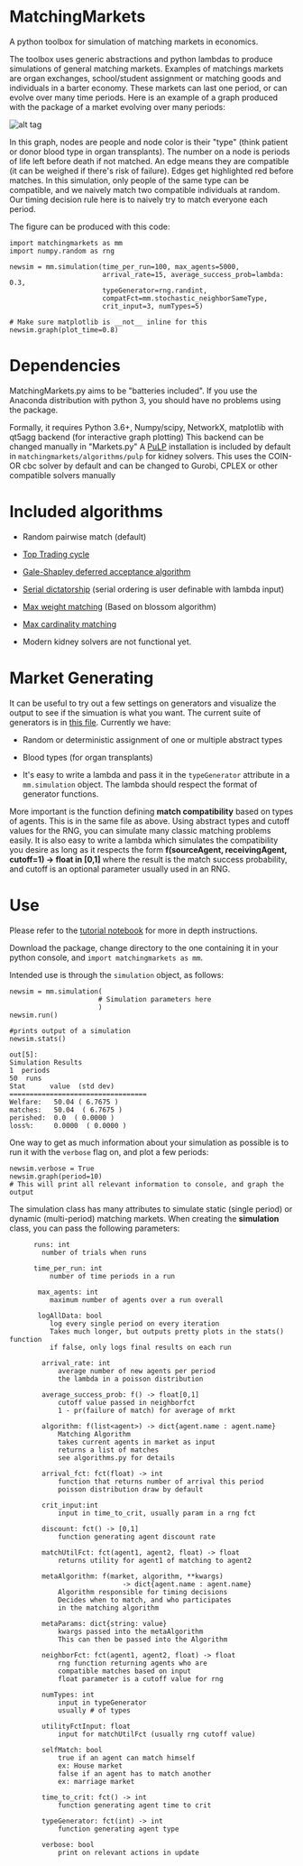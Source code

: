 # MatchingMarkets
A python toolbox for simulation of matching markets in economics.

The toolbox uses generic abstractions and python lambdas to produce simulations of general matching markets. Examples of matchings markets are organ exchanges, school/student assignment or matching goods and individuals in a barter economy. These markets can last one period, or can evolve over many time periods. Here is an example of a graph produced with the package of a market evolving over many periods:

![alt tag](https://raw.githubusercontent.com/VHRanger/matchingmarkets/master/matching%20graph%20example.gif)
    
In this graph, nodes are people and node color is their "type" (think patient or donor blood type in organ transplants). The number on a node is periods of life left before death if not matched. An edge means they are compatible (it can be weighed if there's risk of failure). Edges get highlighted red before matches. In this simulation, only people of the same type can be compatible, and we naively match two compatible individuals at random. Our timing decision rule here is to naively try to match everyone each period.

The figure can be produced with this code:

    import matchingmarkets as mm
    import numpy.random as rng

    newsim = mm.simulation(time_per_run=100, max_agents=5000,
                           arrival_rate=15, average_success_prob=lambda: 0.3,
                           typeGenerator=rng.randint,
                           compatFct=mm.stochastic_neighborSameType,
                           crit_input=3, numTypes=5)
    
    # Make sure matplotlib is __not__ inline for this
    newsim.graph(plot_time=0.8)
                 
                 
# Dependencies

MatchingMarkets.py aims to be "batteries included". If you use the Anaconda distribution with python 3, you should have no problems using the package.

Formally, it requires Python 3.6+, Numpy/scipy, NetworkX, matplotlib with qt5agg backend (for interactive graph plotting) This backend can be changed manually in "Markets.py" A [PuLP](https://github.com/coin-or/pulp) installation is included by default in `matchingmarkets/algorithms/pulp` for kidney solvers. This uses the COIN-OR cbc solver by default and can be changed to Gurobi, CPLEX or other compatible solvers manually

# Included algorithms

- Random pairwise match (default)

- [Top Trading cycle](https://en.wikipedia.org/wiki/Top_trading_cycle)

- [Gale-Shapley deferred acceptance algorithm](https://en.wikipedia.org/wiki/Stable_marriage_problem)

- [Serial dictatorship](https://jeremykun.com/2015/10/26/serial-dictatorships-and-house-allocation/) (serial ordering is user definable with lambda input)

- [Max weight matching](https://en.wikipedia.org/wiki/Blossom_algorithm) (Based on blossom algorithm)

- [Max cardinality matching](https://en.wikipedia.org/wiki/Matching_(graph_theory)) 

- Modern kidney solvers are not functional yet.


# Market Generating

It can be useful to try out a few settings on generators and visualize the output to see if the simuation is what you want.  The current suite of generators is in [this file](https://github.com/QuantEcon/MatchingMarkets.py/blob/master/matchingmarkets/generators/basic.py). Currently we have:

- Random or deterministic assignment of one or multiple abstract types

- Blood types (for organ transplants)

- It's easy to write a lambda and pass it in the `typeGenerator` attribute in a `mm.simulation` object. The lambda should respect the format of generator functions. 

More important is the function defining **match compatibility** based on types of agents. This is in the same file as above. Using abstract types and cutoff values for the RNG, you can simulate many classic matching problems easily. It is also easy to write a lambda which simulates the compatibility you desire as long as it respects the form **f(sourceAgent, receivingAgent, cutoff=1) -> float in [0,1]** where the result is the match success probability, and cutoff is an optional parameter usually used in an RNG.

# Use

Please refer to the [tutorial notebook](https://github.com/QuantEcon/MatchingMarkets.py/blob/master/Papers%2C%20tutorials%2C%20etc/matchingmarkets%20package%20tutorial.ipynb) for more in depth instructions.

Download the package, change directory to the one containing it in your python console, and `import matchingmarkets as mm`.

Intended use is through the `simulation` object, as follows:

    newsim = mm.simulation(
                          # Simulation parameters here
                          )
    newsim.run()
    
    #prints output of a simulation
    newsim.stats()
    
    out[5]:
    Simulation Results
    1  periods
    50  runs
    Stat      value  (std dev)
    ==================================
    Welfare:   50.04 ( 6.7675 )
    matches:   50.04  ( 6.7675 )
    perished:  0.0  ( 0.0000 )
    loss%:     0.0000  ( 0.0000 )
    
One way to get as much information about your simulation as possible is to run it with the `verbose` flag on, and plot a few periods:

    newsim.verbose = True
    newsim.graph(period=10)
    # This will print all relevant information to console, and graph the output
   
The simulation class has many attributes to simulate static (single period) or dynamic (multi-period) matching markets. 
When creating the **simulation** class, you can pass the following parameters:

          runs: int
            number of trials when runs

          time_per_run: int
              number of time periods in a run

           max_agents: int
              maximum number of agents over a run overall

           logAllData: bool
              log every single period on every iteration
              Takes much longer, but outputs pretty plots in the stats() function
              if false, only logs final results on each run

            arrival_rate: int
                average number of new agents per period
                the lambda in a poisson distribution
                
            average_success_prob: f() -> float[0,1]
                cutoff value passed in neighborfct
                1 - pr(failure of match) for average of mrkt
                
            algorithm: f(list<agent>) -> dict{agent.name : agent.name}
                Matching Algorithm
                takes current agents in market as input
                returns a list of matches
                see algorithms.py for details
                
            arrival_fct: fct(float) -> int
                function that returns number of arrival this period
                poisson distribution draw by default
                
            crit_input:int
                input in time_to_crit, usually param in a rng fct
                
            discount: fct() -> [0,1]
                function generating agent discount rate
                
            matchUtilFct: fct(agent1, agent2, float) -> float
                returns utility for agent1 of matching to agent2
                
            metaAlgorithm: f(market, algorithm, **kwargs)
                                -> dict{agent.name : agent.name}
                Algorithm responsible for timing decisions
                Decides when to match, and who participates
                in the matching algorithm
                
            metaParams: dict{string: value}
                kwargs passed into the metaAlgorithm
                This can then be passed into the Algorithm
                
            neighborFct: fct(agent1, agent2, float) -> float
                rng function returning agents who are
                compatible matches based on input
                float parameter is a cutoff value for rng
                
            numTypes: int
                input in typeGenerator
                usually # of types

            utilityFctInput: float
                input for matchUtilFct (usually rng cutoff value)
                
            selfMatch: bool
                true if an agent can match himself
                ex: House market
                false if an agent has to match another
                ex: marriage market
                
            time_to_crit: fct() -> int
                function generating agent time to crit
                
            typeGenerator: fct(int) -> int
                function generating agent type
                
            verbose: bool
                print on relevant actions in update
